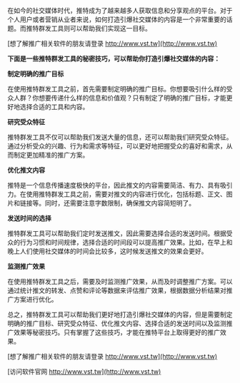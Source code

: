 在如今的社交媒体时代，推特成为了越来越多人获取信息和分享观点的平台。对于个人用户或者营销从业者来说，如何打造引爆社交媒体的内容是一个非常重要的话题。而推特群发工具则可以帮助我们实现这一目标。

[想了解推广相关软件的朋友请登录 http://www.vst.tw](http://www.vst.tw)

**下面是一些推特群发工具的秘密技巧，可以帮助你打造引爆社交媒体的内容：**

**制定明确的推广目标**

在使用推特群发工具之前，首先需要制定明确的推广目标。你想要吸引什么样的受众人群？你想要传递什么样的信息和价值观？只有制定了明确的推广目标，才能更好地选择合适的工具和内容。

**研究受众特征**

推特群发工具不仅可以帮助我们发送大量的信息，还可以帮助我们研究受众特征。通过分析受众的兴趣、行为和需求等特征，可以更好地把握受众的喜好和需求，从而制定更加精准的推广方案。

**优化推文内容**

推特是一个信息传播速度极快的平台，因此推文的内容需要简洁、有力、具有吸引力。在使用推特群发工具之前，需要对推文的内容进行优化，包括标题、正文、图片和链接等。同时，还需要注意字数限制，确保推文内容简短明了。

**发送时间的选择**

推特群发工具可以帮助我们定时发送推文，因此需要选择合适的发送时间。根据受众的行为习惯和时间规律，选择合适的时间段可以提高推广效果。比如，在早上和晚上人们使用社交媒体的时间会比较多，这时候发送推文的效果会更好。

**监测推广效果**

在使用推特群发工具之后，需要及时监测推广效果，从而及时调整推广方案。可以通过统计推文的转发、点赞和评论等数据来评估推广效果，根据数据分析结果对推广方案进行优化。

总之，推特群发工具可以帮助我们更好地打造引爆社交媒体的内容，但是需要制定明确的推广目标、研究受众特征、优化推文内容、选择合适的发送时间以及监测推广效果等秘密技巧。只有掌握了这些技巧，才能在推特平台上取得更好的推广效果。

[想了解推广相关软件的朋友请登录 http://www.vst.tw](http://www.vst.tw)


[访问软件官网 http://www.vst.tw](http://www.vst.tw)
